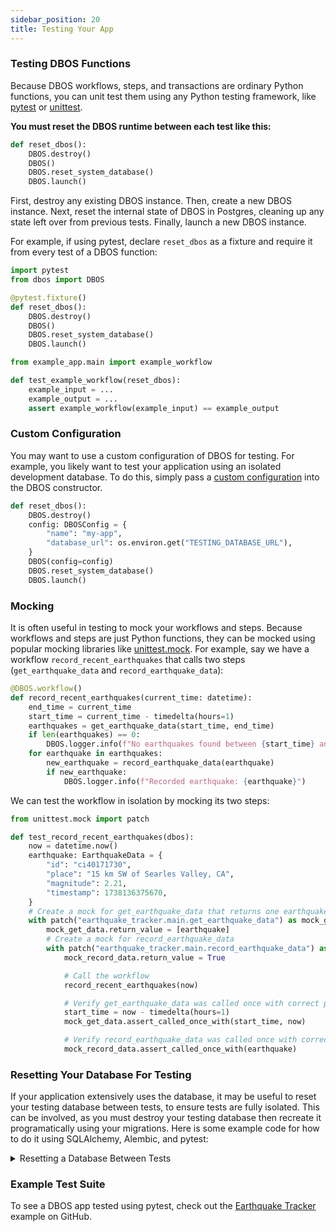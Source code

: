 ```yaml
---
sidebar_position: 20
title: Testing Your App
---
```


### Testing DBOS Functions

Because DBOS workflows, steps, and transactions are ordinary Python functions, you can unit test them using any Python testing framework, like [pytest](https://docs.pytest.org/en/stable/) or [unittest](https://docs.python.org/3/library/unittest.html).

**You must reset the DBOS runtime between each test like this:**

```python
def reset_dbos():
    DBOS.destroy()
    DBOS()
    DBOS.reset_system_database()
    DBOS.launch()
```

First, destroy any existing DBOS instance.
Then, create a new DBOS instance.
Next, reset the internal state of DBOS in Postgres, cleaning up any state left over from previous tests.
Finally, launch a new DBOS instance.

For example, if using pytest, declare `reset_dbos` as a fixture and require it from every test of a DBOS function:


```python title="conftest.py"
import pytest
from dbos import DBOS

@pytest.fixture()
def reset_dbos():
    DBOS.destroy()
    DBOS()
    DBOS.reset_system_database()
    DBOS.launch()
```

```python title="test_example.py"
from example_app.main import example_workflow

def test_example_workflow(reset_dbos):
    example_input = ...
    example_output = ...
    assert example_workflow(example_input) == example_output

```

### Custom Configuration

You may want to use a custom configuration of DBOS for testing.
For example, you likely want to test your application using an isolated development database.
To do this, simply pass a [custom configuration](../reference/configuration.md) into the DBOS constructor.

```python
def reset_dbos():
    DBOS.destroy()
    config: DBOSConfig = {
        "name": "my-app",
        "database_url": os.environ.get("TESTING_DATABASE_URL"),
    }
    DBOS(config=config)
    DBOS.reset_system_database()
    DBOS.launch()
```

### Mocking

It is often useful in testing to mock your workflows and steps.
Because workflows and steps are just Python functions, they can be mocked using popular mocking libraries like [unittest.mock](https://docs.python.org/3/library/unittest.mock.html).
For example, say we have a workflow `record_recent_earthquakes` that calls two steps (`get_earthquake_data` and `record_earthquake_data`):

```python
@DBOS.workflow()
def record_recent_earthquakes(current_time: datetime):
    end_time = current_time
    start_time = current_time - timedelta(hours=1)
    earthquakes = get_earthquake_data(start_time, end_time)
    if len(earthquakes) == 0:
        DBOS.logger.info(f"No earthquakes found between {start_time} and {end_time}")
    for earthquake in earthquakes:
        new_earthquake = record_earthquake_data(earthquake)
        if new_earthquake:
            DBOS.logger.info(f"Recorded earthquake: {earthquake}")
```

We can test the workflow in isolation by mocking its two steps:

```python
from unittest.mock import patch

def test_record_recent_earthquakes(dbos):
    now = datetime.now()
    earthquake: EarthquakeData = {
        "id": "ci40171730",
        "place": "15 km SW of Searles Valley, CA",
        "magnitude": 2.21,
        "timestamp": 1738136375670,
    }
    # Create a mock for get_earthquake_data that returns one earthquake
    with patch("earthquake_tracker.main.get_earthquake_data") as mock_get_data:
        mock_get_data.return_value = [earthquake]
        # Create a mock for record_earthquake_data
        with patch("earthquake_tracker.main.record_earthquake_data") as mock_record_data:
            mock_record_data.return_value = True

            # Call the workflow
            record_recent_earthquakes(now)

            # Verify get_earthquake_data was called once with correct parameters
            start_time = now - timedelta(hours=1)
            mock_get_data.assert_called_once_with(start_time, now)

            # Verify record_earthquake_data was called once with correct parameters
            mock_record_data.assert_called_once_with(earthquake)
```

### Resetting Your Database For Testing

If your application extensively uses the database, it may be useful to reset your testing database between tests, to ensure tests are fully isolated.
This can be involved, as you must destroy your testing database then recreate it programatically using your migrations.
Here is some example code for how to do it using SQLAlchemy, Alembic, and pytest:

<details>
<summary>Resetting a Database Between Tests</summary>

```python title="conftest.py"
import os
import pytest
import sqlalchemy as sa
from alembic import script
from alembic.config import Config
from alembic.operations import Operations
from alembic.runtime.environment import EnvironmentContext
from alembic.runtime.migration import MigrationContext
from dbos import DBOS, DBOSConfig
from sqlalchemy.engine.url import make_url

def reset_database(test_database_url: str):
    url = make_url(test_database_url)
    database = url.database
    postgres_db_url = url.set(database="postgres")
    engine = sa.create_engine(postgres_db_url, isolation_level="AUTOCOMMIT")
    with engine.connect() as conn:
        conn.execute(
            sa.text(
                f"SELECT pg_terminate_backend(pid) FROM pg_stat_activity WHERE datname = '{database}'"
            )
        )
        conn.execute(sa.text(f"DROP DATABASE IF EXISTS {database}"))
        conn.execute(sa.text(f"CREATE DATABASE {database}"))


def run_migrations(test_database_url: str):
    alembic_cfg = Config()
    alembic_cfg.set_main_option("script_location", "./migrations")
    script_dir = script.ScriptDirectory.from_config(alembic_cfg)

    def do_run_migrations(connection):
        context = MigrationContext.configure(connection)
        with Operations.context(context):
            for revision in script_dir.walk_revisions("base", "head"):
                if script_dir._upgrade_revs(
                    revision.revision, context.get_current_revision()
                ):
                    revision.module.upgrade()

    with sa.create_engine(test_database_url).connect() as conn:
        with EnvironmentContext(alembic_cfg, script_dir, fn=do_run_migrations):
            with conn.begin():
                do_run_migrations(conn)

@pytest.fixture()
def test_database_url():
    test_database_url = os.environ.get("DBOS_TEST_DATABASE_URL", None)
    if test_database_url is None:
        pytest.fail("DBOS_TEST_DATABASE_URL is not provided")
    return test_database_url

@pytest.fixture()
def dbos(test_database_url):
    DBOS.destroy()
    config: DBOSConfig = {
        "name": "earthquake-tracker",
        "database_url": test_database_url,
    }
    reset_database(config["database_url"])
    run_migrations(config["database_url"])
    DBOS(config=config)
    DBOS.reset_system_database()
    DBOS.launch()
```
</details>

### Example Test Suite

To see a DBOS app tested using pytest, check out the [Earthquake Tracker](https://github.com/dbos-inc/dbos-demo-apps/tree/main/python/earthquake-tracker) example on GitHub.